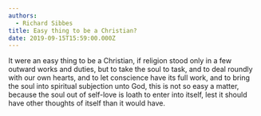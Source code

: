 ```yaml
---
authors:
  - Richard Sibbes
title: Easy thing to be a Christian?
date: 2019-09-15T15:59:00.000Z
---
```

It were an easy thing to be a Christian, if religion stood only in a few outward works and duties, but to take the soul to task, and to deal roundly with our own hearts, and to let conscience have its full work, and to bring the soul into spiritual subjection unto God, this is not so easy a matter, because the soul out of self-love is loath to enter into itself, lest it should have other thoughts of itself than it would have.
